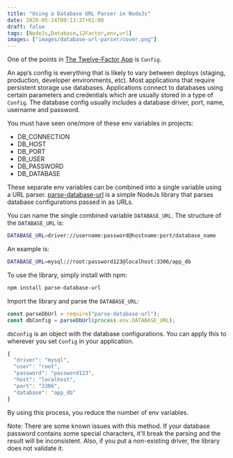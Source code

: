 ```yaml
---
title: "Using a Database URL Parser in NodeJs"
date: 2020-05-24T09:13:37+01:00
draft: false
tags: [NodeJs,Database,12Factor,env,url]
images: ["images/database-url-parser/cover.png"]
---
```



One of the points in [The Twelve-Factor App](https://12factor.net/) is `Config`.

 An app’s config is everything that is likely to vary between deploys (staging, production, developer environments, etc). Most applications that require persistent storage use databases. Applications connect to databases using certain parameters and credentials which are usually stored in a type of `Config`. The database config usually includes a database driver, port, name, username and password.

You must have seen one/more of these env variables in projects:

- DB_CONNECTION
- DB_HOST
- DB_PORT
- DB_USER
- DB_PASSWORD
- DB_DATABASE

These separate env variables can be combined into a single variable using a URL parser. [parse-database-url](https://www.npmjs.com/package/parse-database-url) is a simple NodeJs library that parses database configurations passed in as URLs.

You can name the single combined variable `DATABASE_URL`. The structure of the `DATABASE_URL` is:
```sh
DATABASE_URL=driver://username:password@hostname:port/database_name
```

An example is:

```sh
DATABASE_URL=mysql://root:password123@localhost:3306/app_db
```

To use the library, simply install with npm:

```sh
npm install parse-database-url
```

Import the library and parse the `DATABASE_URL`:

```js
const parseDbUrl = require("parse-database-url");
const dbConfig = parseDbUrl(process.env.DATABASE_URL);
```

`dbConfig` is an object with the database configurations. You can apply this to wherever you set `Config` in your application.

```js
{
  "driver": "mysql",
  "user": "root",
  "password": "password123",
  "host": "localhost",
  "port": "3306",
  "database": "app_db"
}
```

By using this process, you reduce the number of env variables.

Note: There are some known issues with this method. If your database password contains some special characters, it'll break the parsing and the result will be inconsistent. Also, if you put a non-existing driver, the library does not validate it.
